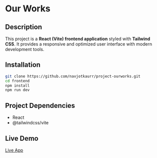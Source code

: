 # Our Works

## Description
This project is a **React (Vite) frontend application** styled with **Tailwind CSS**. It provides a responsive and optimized user interface with modern development tools.  

## Installation
   ```bash
 git clone https://github.com/navjotkaurr/project-ourworks.git
cd frontend
npm install
npm run dev
```

## Project Dependencies
- React
- @tailwindcss/vite

## Live Demo
[Live App](https://symphonious-alpaca-3fbb76.netlify.app/)
